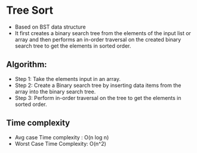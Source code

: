 # Tree Sort

- Based on BST data structure
- It first creates a binary search tree from the elements of the input list or array and then performs an in-order traversal on the created binary search tree to get the elements in sorted order.

## Algorithm:

- Step 1: Take the elements input in an array.
- Step 2: Create a Binary search tree by inserting data items from the array into the binary search tree.
- Step 3: Perform in-order traversal on the tree to get the elements in sorted order.

## Time complexity

- Avg case Time complexity : O(n log n)
- Worst Case Time Complexity: O(n^2)
